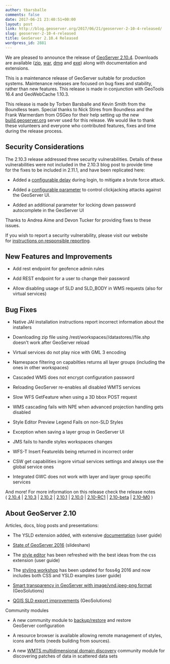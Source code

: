 ```yaml
---
author: tbarsballe
comments: false
date: 2017-06-21 23:40:51+00:00
layout: post
link: http://blog.geoserver.org/2017/06/21/geoserver-2-10-4-released/
slug: geoserver-2-10-4-released
title: GeoServer 2.10.4 Released
wordpress_id: 2881
---
```


We are pleased to announce the release of [GeoServer 2.10.4](http://geoserver.org/release/2.10.4/). Downloads are available ([zip](http://sourceforge.net/projects/geoserver/files/GeoServer/2.10.4/geoserver-2.10.4-bin.zip/download), [war](http://sourceforge.net/projects/geoserver/files/GeoServer/2.10.4/geoserver-2.10.4-war.zip/download), [dmg](http://sourceforge.net/projects/geoserver/files/GeoServer/2.10.4/geoserver-2.10.4.dmg/download) and [exe](https://sourceforge.net/projects/geoserver/files/GeoServer/2.10.4/geoserver-2.10.4.exe/download)) along with documentation and extensions.

This is a maintenance release of GeoServer suitable for production systems. Maintenance releases are focused on bug fixes and stability, rather than new features. This release is made in conjunction with GeoTools 16.4 and GeoWebCache 1.10.3.

This release is made by Torben Barsballe and Kevin Smith from the Boundless team. Special thanks to Nick Stires from Boundless and the Frank Warmerdam from OSGeo for their help setting up the new [build.geoserver.org](https://build.geoserver.org/view/geoserver/) server used for this release. We would like to thank these volunteers and everyone who contributed features, fixes and time during the release process.


## Security Considerations


The 2.10.3 release addressed three security vulnerabilities. Details of these vulnerabilities were not included in the 2.10.3 blog post to provide time for the fixes to be included in 2.11.1, and have been replicated here:



 	
  * Added a [configurable delay](http://docs.geoserver.org/latest/en/user/security/webadmin/auth.html#brute-force-attack-prevention) during login, to mitigate a brute force attack.

 	
  * Added a [configurable parameter](http://docs.geoserver.org/latest/en/user/production/config.html#x-frame-options-policy) to control clickjacking attacks against the GeoServer UI.

 	
  * Added an additional parameter for locking down password autocomplete in the GeoServer UI


Thanks to Andrea Aime and Devon Tucker for providing fixes to these issues.

If you wish to report a security vulnerability, please visit our website for [instructions on responsible reporting](http://geoserver.org/issues/).


## New Features and Improvements





 	
  * Add rest endpoint for geofence admin rules

 	
  * Add REST endpoint for a user to change their password

 	
  * Allow disabling usage of SLD and SLD_BODY in WMS requests (also for virtual services)




## Bug Fixes





 	
  * Native JAI installation instructions report incorrect information about the installers

 	
  * Downloading zip file using /rest/workspaces/<ws>/datastores/<ds>/file.shp doesn't work after GeoServer reload

 	
  * Virtual services do not play nice with GML 3 encoding

 	
  * Namespace filtering on capabilties returns all layer groups (including the ones in other workspaces)

 	
  * Cascaded WMS does not encrypt configuration password

 	
  * Reloading GeoServer re-enables all disabled WMTS services

 	
  * Slow WFS GetFeature when using a 3D bbox POST request

 	
  * WMS cascading fails with NPE when advanced projection handling gets disabled

 	
  * Style Editor Preview Legend Fails on non-SLD Styles

 	
  * Exception when saving a layer group in GeoServer UI

 	
  * JMS fails to handle styles workspaces changes

 	
  * WFS-T Insert FeatureIds being returned in incorrect order

 	
  * CSW get capabilities ingore virtual services settings and always use the global service ones

 	
  * Integrated GWC does not work with layer and layer group specific services


And more! For more information on this release check the release notes ( [2.10.4](https://osgeo-org.atlassian.net/secure/ReleaseNote.jspa?projectId=10000&version=15100) | [2.10.3](https://osgeo-org.atlassian.net/secure/ReleaseNote.jspa?projectId=10000&version=15201) | [2.10.2](https://osgeo-org.atlassian.net/secure/ReleaseNote.jspa?projectId=10000&version=14800) | [2.10.1](https://osgeo-org.atlassian.net/secure/ReleaseNote.jspa?projectId=10000&version=14500) | [2.10.0](https://osgeo-org.atlassian.net/secure/ReleaseNote.jspa?version=14401&styleName=&projectId=10000) | [2.10-RC1](https://osgeo-org.atlassian.net/secure/ReleaseNote.jspa?projectId=10000&version=14202) | [2.10-beta](https://osgeo-org.atlassian.net/secure/ReleaseNote.jspa?version=13902&styleName=&projectId=10000&Create=Create&atl_token=BMGO-EVM2-SZYH-VJUH%7C7713dff34af1113724212b6eff4284d334e99cc9%7Clin) | [2.10-M0](https://osgeo-org.atlassian.net/secure/ReleaseNote.jspa?version=13102&styleName=&projectId=10000&Create=Create&atl_token=BMGO-EVM2-SZYH-VJUH%7C7713dff34af1113724212b6eff4284d334e99cc9%7Clin) )


## About GeoServer 2.10


Articles, docs, blog posts and presentations:



 	
  * The YSLD extension added, with extensive [documentation](http://docs.geoserver.org/latest/en/user/styling/ysld/index.html) (user guide)

 	
  * [State of GeoServer 2016](http://www.slideshare.net/jgarnett/state-of-geoserver) (slideshare)

 	
  * The [style editor](http://docs.geoserver.org/latest/en/user/styling/webadmin/index.html#style-editor) has been refreshed with the best ideas from the css extension (user guide)

 	
  * The [styling workshop](http://docs.geoserver.org/latest/en/user/styling/workshop/index.html) has been updated for foss4g 2016 and now includes both CSS and YSLD examples (user guide)

 	
  * [Smart transparency in GeoServer with image/vnd.jpeg-png format](http://www.geo-solutions.it/blog/geoserver-smart-transparency/) (GeoSolutions)

 	
  * [QGIS SLD export improvements](http://www.geo-solutions.it/blog/qgis-sld-export/) (GeoSolutions)


Community modules

 	
  * A new community module to [backup/restore](http://docs.geoserver.org/latest/en/user/community/backuprestore/index.html) and restore GeoServer configuration

 	
  * A resource browser is available allowing remote management of styles, icons and fonts (needs building from sources).

 	
  * A new [WMTS multidimensional domain discovery](http://demo.geo-solutions.it/share/wmts-multidim/wmts_multidim_geosolutions.html) community module for discovering patches of data in scattered data sets


